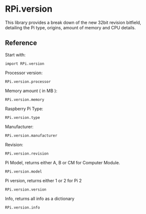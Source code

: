 RPi.version
===========

This library provides a break down of the new 32bit revision bitfield,
detailing the Pi type, origins, amount of memory and CPU details.

Reference
---------

Start with:

    import RPi.version

Processor version:

    RPi.version.processor

Memory amount ( in MB ):

    RPi.version.memory

Raspberry Pi Type:

    RPi.version.type

Manufacturer:

    RPi.version.manufacturer

Revision:

    RPi.version.revision

Pi Model, returns either A, B or CM for Computer Module.

    RPi.version.model

Pi version, returns either 1 or 2 for Pi 2

    RPi.version.version

Info, returns all info as a dictionary

    RPi.version.info
